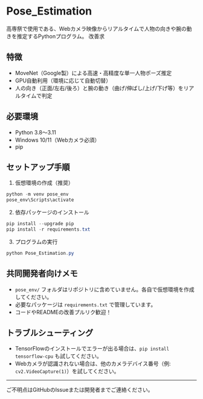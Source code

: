 # Pose_Estimation

高専祭で使用である、Webカメラ映像からリアルタイムで人物の向きや腕の動きを推定するPythonプログラム。
改善求

## 特徴
- MoveNet（Google製）による高速・高精度な単一人物ポーズ推定
- GPU自動利用（環境に応じて自動切替）
- 人の向き（正面/左右/後ろ）と腕の動き（曲げ/伸ばし/上げ/下げ等）をリアルタイムで判定

## 必要環境
- Python 3.8～3.11
- Windows 10/11（Webカメラ必須）
- pip

## セットアップ手順

1. 仮想環境の作成（推奨）

```powershell
python -m venv pose_env
pose_env\Scripts\activate
```

2. 依存パッケージのインストール

```powershell
pip install --upgrade pip
pip install -r requirements.txt
```

3. プログラムの実行

```powershell
python Pose_Estimation.py
```

## 共同開発者向けメモ
- `pose_env/` フォルダはリポジトリに含めていません。各自で仮想環境を作成してください。
- 必要なパッケージは `requirements.txt` で管理しています。
- コードやREADMEの改善プルリク歓迎！

## トラブルシューティング
- TensorFlowのインストールでエラーが出る場合は、`pip install tensorflow-cpu` も試してください。
- Webカメラが認識されない場合は、他のカメラデバイス番号（例: `cv2.VideoCapture(1)`）を試してください。

---

ご不明点はGitHubのIssueまたは開発者までご連絡ください。
